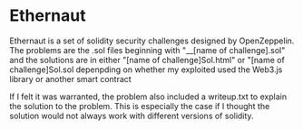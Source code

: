 # Ethernaut

Ethernaut is a set of solidity security challenges designed by OpenZeppelin. The problems are the .sol files beginning with "__[name of challenge].sol" and the solutions are in either "[name of challenge]Sol.html" or "[name of challenge]Sol.sol depenpding on whether my exploited used the Web3.js library or another smart contract

If I felt it was warranted, the problem also included a writeup.txt to explain the solution to the problem. This is especially the case if I thought the solution would not always work with different versions of solidity.
